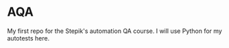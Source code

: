 # AQA
My first repo for the Stepik's automation QA course.
I will use Python for my autotests here.
